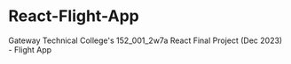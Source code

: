 # React-Flight-App
Gateway Technical College's 152_001_2w7a React Final Project (Dec 2023) - Flight App
